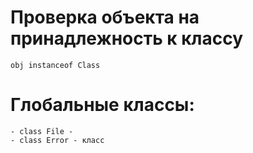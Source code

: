 # 	Проверка объекта на принадлежность к классу
	obj instanceof Class

# Глобальные классы: 
	- class File - 
	- class Error - класс 